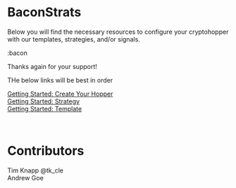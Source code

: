 # BaconStrats
Below you will find the necessary resources to configure your cryptohopper with our templates, strategies, and/or signals. 

:bacon

Thanks again for your support!

THe below links will be best in order

[Getting Started: Create Your Hopper](create-hoper.md) </br>
[Getting Started: Strategy](gettingstarted-strategy.md) </br>
[Getting Started: Template](gettingstarted-tempalte.md)

</br>

# Contributors
Tim Knapp @tk_cle </br>
Andrew Goe